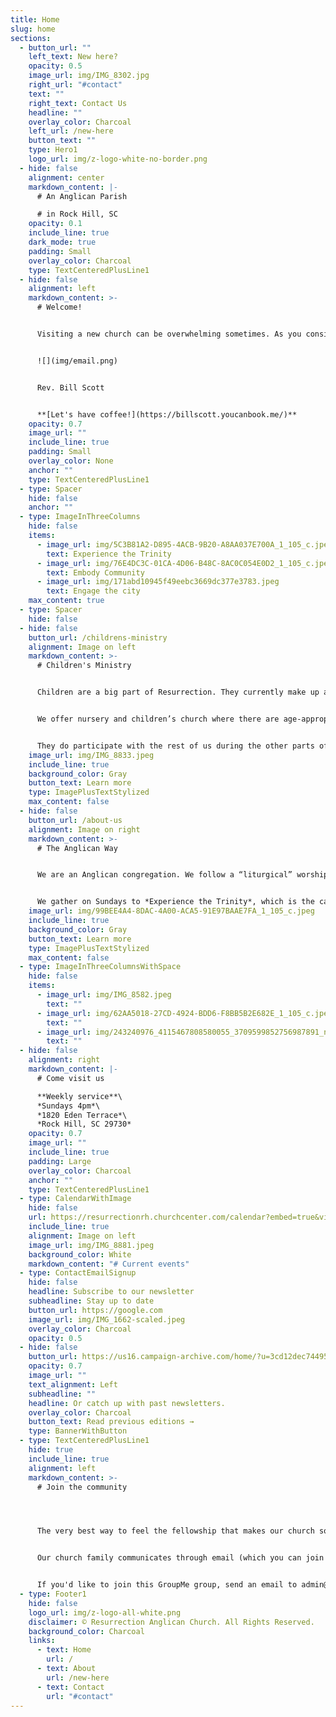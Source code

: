 ```yaml
---
title: Home
slug: home
sections:
  - button_url: ""
    left_text: New here?
    opacity: 0.5
    image_url: img/IMG_8302.jpg
    right_url: "#contact"
    text: ""
    right_text: Contact Us
    headline: ""
    overlay_color: Charcoal
    left_url: /new-here
    button_text: ""
    type: Hero1
    logo_url: img/z-logo-white-no-border.png
  - hide: false
    alignment: center
    markdown_content: |-
      # An Anglican Parish 

      # in Rock Hill, SC
    opacity: 0.1
    include_line: true
    dark_mode: true
    padding: Small
    overlay_color: Charcoal
    type: TextCenteredPlusLine1
  - hide: false
    alignment: left
    markdown_content: >-
      # Welcome!


      Visiting a new church can be overwhelming sometimes. As you consider our church, we hope you will discover a loving community of believers connected to our ancient Christian roots and planted deeply here in the heart of Rock Hill, SC. Please reach out if you have any questions or need directions.


      ![](img/email.png)


      Rev. Bill Scott


      **[Let's have coffee!](https://billscott.youcanbook.me/)**
    opacity: 0.7
    image_url: ""
    include_line: true
    padding: Small
    overlay_color: None
    anchor: ""
    type: TextCenteredPlusLine1
  - type: Spacer
    hide: false
    anchor: ""
  - type: ImageInThreeColumns
    hide: false
    items:
      - image_url: img/5C3B81A2-D895-4ACB-9B20-A8AA037E700A_1_105_c.jpeg
        text: Experience the Trinity
      - image_url: img/76E4DC3C-01CA-4D06-B48C-8AC0C054E0D2_1_105_c.jpeg
        text: Embody Community
      - image_url: img/171abd10945f49eebc3669dc377e3783.jpeg
        text: Engage the city
    max_content: true
  - type: Spacer
    hide: false
  - hide: false
    button_url: /childrens-ministry
    alignment: Image on left
    markdown_content: >-
      # Children's Ministry


      Children are a big part of Resurrection. They currently make up a *third* of our congregation!


      We offer nursery and children’s church where there are age-appropriate lessons and activities for preschool-5th grade. This takes place during the scripture reading and sermon.


      They do participate with the rest of us during the other parts of the service, particularly communion. We feel this is a good balance to keep them active and engaged, assisting in their spiritual formation, as well as giving their parents an opportunity to worship.
    image_url: img/IMG_8833.jpeg
    include_line: true
    background_color: Gray
    button_text: Learn more
    type: ImagePlusTextStylized
    max_content: false
  - hide: false
    button_url: /about-us
    alignment: Image on right
    markdown_content: >-
      # T﻿he Anglican Way


      We are an Anglican congregation. We follow a “liturgical” worship service which is spirit-led and birthed from Scripture and some of the origins of Christian worship as the Church was growing.


      We gather on Sundays to *Experience the Trinity*, which is the catalyst that enables us, along with other opportunities during the week, to grow as the church and *Embody Community*, and allows us to be unified in the goal of taking the light into the darkness and *Engage the City*.
    image_url: img/99BEE4A4-8DAC-4A00-ACA5-91E97BAAE7FA_1_105_c.jpeg
    include_line: true
    background_color: Gray
    button_text: Learn more
    type: ImagePlusTextStylized
    max_content: false
  - type: ImageInThreeColumnsWithSpace
    hide: false
    items:
      - image_url: img/IMG_8582.jpeg
        text: ""
      - image_url: img/62AA5018-27CD-4924-BDD6-F8BB5B2E682E_1_105_c.jpeg
        text: ""
      - image_url: img/243240976_4115467808580055_3709599852756987891_n.jpeg
        text: ""
  - hide: false
    alignment: right
    markdown_content: |-
      # C﻿ome visit us

      **W﻿eekly service**\
      *S﻿undays 4pm*\
      *1820 Eden Terrace*\
      *Rock Hill, SC 29730*
    opacity: 0.7
    image_url: ""
    include_line: true
    padding: Large
    overlay_color: Charcoal
    anchor: ""
    type: TextCenteredPlusLine1
  - type: CalendarWithImage
    hide: false
    url: https://resurrectionrh.churchcenter.com/calendar?embed=true&view=list
    include_line: true
    alignment: Image on left
    image_url: img/IMG_8881.jpeg
    background_color: White
    markdown_content: "# Current events"
  - type: ContactEmailSignup
    hide: false
    headline: Subscribe to our newsletter
    subheadline: Stay up to date
    button_url: https://google.com
    image_url: img/IMG_1662-scaled.jpeg
    overlay_color: Charcoal
    opacity: 0.5
  - hide: false
    button_url: https://us16.campaign-archive.com/home/?u=3cd12dec7449507aececbf84e&id=0522a11d77
    opacity: 0.7
    image_url: ""
    text_alignment: Left
    subheadline: ""
    headline: Or catch up with past newsletters.
    overlay_color: Charcoal
    button_text: Read previous editions →
    type: BannerWithButton
  - type: TextCenteredPlusLine1
    hide: true
    include_line: true
    alignment: left
    markdown_content: >-
      # Join the community




      The very best way to feel the fellowship that makes our church so special is to make connections with other church members and get to know us a little bit better!


      Our church family communicates through email (which you can join above), and in one giant GroupMe chat group. We use this group to share announcements, reminders for church events, prayer requests, and family updates.


      If you'd like to join this GroupMe group, send an email to admin@resurrectionrockhill.org with your name, email, and phone number, and we'll send you an invitation.
  - type: Footer1
    hide: false
    logo_url: img/z-logo-all-white.png
    disclaimer: © Resurrection Anglican Church. All Rights Reserved.
    background_color: Charcoal
    links:
      - text: Home
        url: /
      - text: About
        url: /new-here
      - text: Contact
        url: "#contact"
---
```

